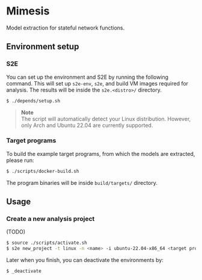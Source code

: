 # Mimesis

Model extraction for stateful network functions.

## Environment setup

### S2E

You can set up the environment and S2E by running the following command. This
will set up `s2e-env`, `s2e`, and build VM images required for analysis. The
results will be inside the `s2e.<distro>/` directory.

```sh
$ ./depends/setup.sh
```

> **Note**<br/>
> The script will automatically detect your Linux distribution. However, only
> Arch and Ubuntu 22.04 are currently supported.

### Target programs

To build the example target programs, from which the models are extracted,
please run:

```sh 
$ ./scripts/docker-build.sh
```

The program binaries will be inside `build/targets/` directory.

## Usage

### Create a new analysis project

(TODO)

```sh 
$ source ./scripts/activate.sh
$ s2e new_project -t linux -n <name> -i ubuntu-22.04-x86_64 <target program> [<arguments>]
```

Later when you finish, you can deactivate the environments by:

```sh 
$ _deactivate
```

